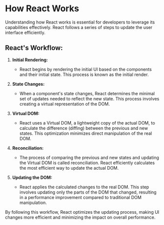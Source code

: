 # How React Works

Understanding how React works is essential for developers to leverage its capabilities effectively. React follows a series of steps to update the user interface efficiently.

## React's Workflow:

1. **Initial Rendering:**

   - React begins by rendering the initial UI based on the components and their initial state. This process is known as the initial render.

2. **State Changes:**

   - When a component's state changes, React determines the minimal set of updates needed to reflect the new state. This process involves creating a virtual representation of the DOM.

3. **Virtual DOM:**

   - React uses a Virtual DOM, a lightweight copy of the actual DOM, to calculate the difference (diffing) between the previous and new states. This optimization minimizes direct manipulation of the real DOM.

4. **Reconciliation:**

   - The process of comparing the previous and new states and updating the Virtual DOM is called reconciliation. React efficiently calculates the most efficient way to update the actual DOM.

5. **Updating the DOM:**
   - React applies the calculated changes to the real DOM. This step involves updating only the parts of the DOM that changed, resulting in a performance improvement compared to traditional DOM manipulation.

By following this workflow, React optimizes the updating process, making UI changes more efficient and minimizing the impact on overall performance.
